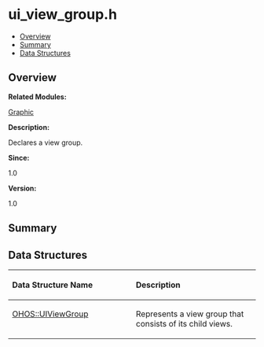 # ui\_view\_group.h<a name="EN-US_TOPIC_0000001054918141"></a>

-   [Overview](#section540371532165630)
-   [Summary](#section973817956165630)
-   [Data Structures](#nested-classes)

## **Overview**<a name="section540371532165630"></a>

**Related Modules:**

[Graphic](graphic.md)

**Description:**

Declares a view group. 

**Since:**

1.0

**Version:**

1.0

## **Summary**<a name="section973817956165630"></a>

## Data Structures<a name="nested-classes"></a>

<a name="table394062696165630"></a>
<table><thead align="left"><tr id="row174108248165630"><th class="cellrowborder" valign="top" width="50%" id="mcps1.1.3.1.1"><p id="p286934466165630"><a name="p286934466165630"></a><a name="p286934466165630"></a>Data Structure Name</p>
</th>
<th class="cellrowborder" valign="top" width="50%" id="mcps1.1.3.1.2"><p id="p699012250165630"><a name="p699012250165630"></a><a name="p699012250165630"></a>Description</p>
</th>
</tr>
</thead>
<tbody><tr id="row245127329165630"><td class="cellrowborder" valign="top" width="50%" headers="mcps1.1.3.1.1 "><p id="p1983279449165630"><a name="p1983279449165630"></a><a name="p1983279449165630"></a><a href="ohos-uiviewgroup.md">OHOS::UIViewGroup</a></p>
</td>
<td class="cellrowborder" valign="top" width="50%" headers="mcps1.1.3.1.2 "><p id="p161729982165630"><a name="p161729982165630"></a><a name="p161729982165630"></a>Represents a view group that consists of its child views. </p>
</td>
</tr>
</tbody>
</table>

